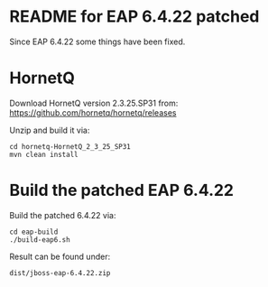 README for EAP 6.4.22 patched
=============================

Since EAP 6.4.22 some things have been fixed.

# HornetQ

Download HornetQ version 2.3.25.SP31 from:
https://github.com/hornetq/hornetq/releases

Unzip and build it via:
```
cd hornetq-HornetQ_2_3_25_SP31
mvn clean install
```

# Build the patched EAP 6.4.22

Build the patched 6.4.22 via:
```
cd eap-build
./build-eap6.sh
```

Result can be found under:
```
dist/jboss-eap-6.4.22.zip
```